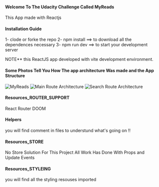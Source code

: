 #### Welcome To The Udacity Challenge Called MyReads 
This App made with Reactjs 


#### Installation Guide

1- clode or forke the repo
2- npm install ==> to download all the  dependences necessary
3- npm run dev ==> to start your development server

NOTE** this ReactJS app developed with vite development environment.


#### Some Photos Tell You How The app architecture Was made and the App Structure

![MyReads](https://i.ibb.co/NW2tPkz/MyReads.png)
![Main Route Architecture](https://i.ibb.co/5448L90/Main-Route-Architecture.png)
![Search Route Architecture](https://i.ibb.co/YNsx9yJ/Search-Route-Architecture.png)


#### Resources_ROUTER_SUPPORT

React Router DOOM

#### Helpers
you will find comment in files to understund what's going on !! 

#### Resources_STORE

No Store Solution For This Project All Work Has Done With Props and Update Events 

#### Resources_STYLEING

you will find all the styling resouses imported 



